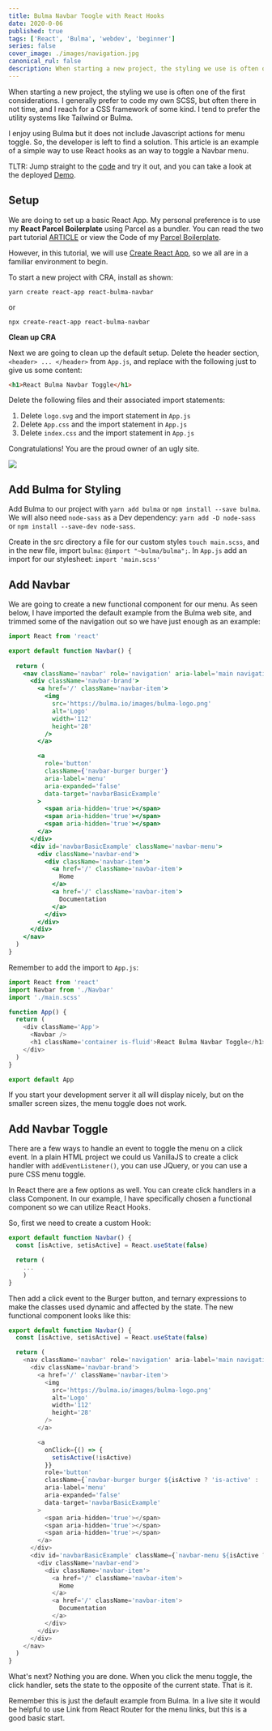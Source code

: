 ```yaml
---
title: Bulma Navbar Toogle with React Hooks
date: 2020-0-06
published: true
tags: ['React', 'Bulma', 'webdev', 'beginner']
series: false
cover_image: ./images/navigation.jpg
canonical_rul: false
description: When starting a new project, the styling we use is often one of the first considerations. I generally prefer to code my own SCSS, but often there in not time, and I reach for a CSS framework of some kind. I tend to prefer the utility systems like Tailwind or Bulma.
---
```

When starting a new project, the styling we use is often one of the first considerations. I generally prefer to code my own SCSS, but often there in not time, and I reach for a CSS framework of some kind. I tend to prefer the utility systems like Tailwind or Bulma.

I enjoy using Bulma but it does not include Javascript actions for menu toggle. So, the developer is left to find a solution. This article is an example of a simple way to use React hooks as an way to toggle a Navbar menu.

TLTR: Jump straight to the [code][REPO] and try it out, and you can take a look at the deployed [Demo][SITE].

## Setup
We are doing to set up a basic React App. My personal preference is to use my **React Parcel Boilerplate** using Parcel as a bundler. You can read the two part tutorial [ARTICLE](https://www.eclecticsaddlebag.com/react-boilerplate-part-1/) or view the Code of my [Parcel Boilerplate][BOILERPLATE].

However, in this tutorial, we will use [Create React App][CRA], so we all are in a familiar environment to begin.

To start a new project with CRA, install as shown:

```shell script
yarn create react-app react-bulma-navbar
```
or
```shell script
npx create-react-app react-bulma-navbar
```

**Clean up CRA**

Next we are going to clean up the default setup. Delete the header section,`<header> ... </header>` from `App.js`, and replace with the following just to give us some content:
```html
<h1>React Bulma Navbar Toggle</h1>
```
Delete the following files and their associated import statements:

1. Delete `logo.svg` and the import statement in `App.js`
2. Delete `App.css` and the import statement in `App.js`
3. Delete `index.css` and the import statement in `App.js`

Congratulations! You are the proud owner of an ugly site.

![](./images/ugly-site.png)

## Add Bulma for Styling

Add Bulma to our project with `yarn add bulma` or `npm install --save bulma`. We will also need `node-sass` as a Dev dependency: `yarn add -D node-sass` or `npm install --save-dev node-sass`.

Create in the src directory a file for our custom styles `touch main.scss`, and in the new file, import `bulma`: `@import "~bulma/bulma";`. In `App.js` add an import for our stylesheet: `import 'main.scss'`

## Add Navbar
We are going to create a new functional component for our menu. As seen below, I have imported the default example from the Bulma web site, and trimmed some of the navigation out so we have just enough as an example:
```jsx
import React from 'react'

export default function Navbar() {
  
  return (
    <nav className='navbar' role='navigation' aria-label='main navigation'>
      <div className='navbar-brand'>
        <a href='/' className='navbar-item'>
          <img
            src='https://bulma.io/images/bulma-logo.png'
            alt='Logo'
            width='112'
            height='28'
          />
        </a>

        <a
          role='button'
          className={'navbar-burger burger'}
          aria-label='menu'
          aria-expanded='false'
          data-target='navbarBasicExample'
        >
          <span aria-hidden='true'></span>
          <span aria-hidden='true'></span>
          <span aria-hidden='true'></span>
        </a>
      </div>
      <div id='navbarBasicExample' className='navbar-menu'>
        <div className='navbar-end'>
          <div className='navbar-item'>
            <a href='/' className='navbar-item'>
              Home
            </a>
            <a href='/' className='navbar-item'>
              Documentation
            </a>
          </div>
        </div>
      </div>
    </nav>
  )
}
```
Remember to add the import to `App.js`:

```javascript
import React from 'react'
import Navbar from './Navbar'
import './main.scss'

function App() {
  return (
    <div className='App'>
      <Navbar />
      <h1 className='container is-fluid'>React Bulma Navbar Toggle</h1>
    </div>
  )
}

export default App
```
If you start your development server it all will display nicely, but on the smaller screen sizes, the menu toggle does not work.

## Add Navbar Toggle

There are a few ways to handle an event to toggle the menu on a click event. In a plain HTML project we could us VanillaJS to create a click handler with `addEventListener()`, you can use JQuery, or you can use a pure CSS menu toggle.

In React there are a few options as well. You can create click handlers in a class Component. In our example, I have specifically chosen a functional component so we can utilize React Hooks.

So, first we need to create a custom Hook:

```javascript
export default function Navbar() {
  const [isActive, setisActive] = React.useState(false)

  return (
    ...
    )
}
```

Then add a click event to the Burger button, and ternary expressions to make the classes used dynamic and affected by the state. The new functional component looks like this:

```javascript
export default function Navbar() {
  const [isActive, setisActive] = React.useState(false)

  return (
    <nav className='navbar' role='navigation' aria-label='main navigation'>
      <div className='navbar-brand'>
        <a href='/' className='navbar-item'>
          <img
            src='https://bulma.io/images/bulma-logo.png'
            alt='Logo'
            width='112'
            height='28'
          />
        </a>

        <a
          onClick={() => {
            setisActive(!isActive)
          }}
          role='button'
          className={`navbar-burger burger ${isActive ? 'is-active' : ''}`}
          aria-label='menu'
          aria-expanded='false'
          data-target='navbarBasicExample'
        >
          <span aria-hidden='true'></span>
          <span aria-hidden='true'></span>
          <span aria-hidden='true'></span>
        </a>
      </div>
      <div id='navbarBasicExample' className={`navbar-menu ${isActive ? 'is-active' : ''}`}>
        <div className='navbar-end'>
          <div className='navbar-item'>
            <a href='/' className='navbar-item'>
              Home
            </a>
            <a href='/' className='navbar-item'>
              Documentation
            </a>
          </div>
        </div>
      </div>
    </nav>
  )
}
````
What's next? Nothing you are done. When you click the menu toggle, the click handler, sets the state to the opposite of the current state. That is it.

Remember this is just the default example from Bulma. In a live site it would be helpful to use Link from React Router for the menu links, but this is a good basic start.


[REPO]: https://github.com/eclectic-coding/article_react-bulma-navbar
[SITE]: https://react-bulma-navbar.now.sh/
[BOILERPLATE]: https://github.com/eclectic-coding/react-parcel-boilerplate
[CRA]: https://reactjs.org/docs/create-a-new-react-app.html


